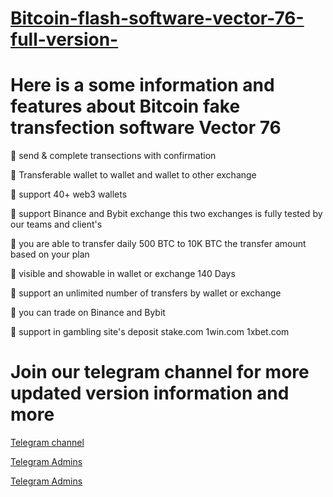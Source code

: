 # [Bitcoin-flash-software-vector-76-full-version-](https://t.me/Coinorexshop)


# Here is a some information and features about Bitcoin fake transfection software Vector 76 

📌 send & complete transections with confirmation

📌 Transferable wallet to wallet and wallet to other exchange 

📌 support 40+ web3 wallets 

📌 support Binance and Bybit exchange this two exchanges is fully tested by our teams and client's

📌 you are able to transfer daily 500 BTC to 10K BTC the transfer amount based on your plan

📌 visible and showable in wallet or exchange 140 Days

📌 support an unlimited number of transfers by wallet or exchange

📌 you can trade on Binance and Bybit

📌 support in gambling site's deposit stake.com 1win.com 1xbet.com


# Join our telegram channel for more updated version information and more

[Telegram channel](https://t.me/Usdtflashsendershop)

[Telegram Admins](https://t.me/Hamishk0)

[Telegram Admins](https://t.me/Alexcoinorex)
